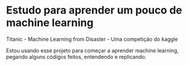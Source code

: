 # Estudo para aprender um pouco de machine learning 
Titanic - Machine Learning from Disaster - Uma competição do kaggle 

Estou usando esse projeto para começar a aprender machine learning, pegando alguns códigos feitos, entendendo e replicando.
